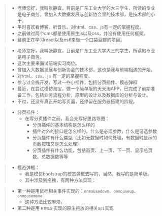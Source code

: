 > * 老师您好，我叫张静宜，目前是广东工业大学的大三学生，所读的专业是电子商务。曾加入大数据发展与创新协会里的技术部，是技术部的小干。
> * 平时喜欢看博客、听音乐。对html、css、js有一定的掌握程度。
> * 之前做过两个cms都是使用原生js以及css，并没有使用任何框架。
> * 目前正在学习react以及es6来做一个口袋豆瓣的项目。

> * 老师您好，我叫张静宜，目前是广东工业大学大三的学生，所读的专业是电子商务。
> * 这次主要来面试前端实习岗位。
> * 曾加入大数据发展与创新协会的技术部，这也是我与前端相遇的开始。
> * 对`html`、`css`、`js` 有一定的掌握程度。
> * 参与过全栈开发，写过一些小插件，包括分页插件、模态弹框
> * 最近，在尝试模仿淘宝，做一个简单版的天天淘APP，已完成了前期准备工作，包括业务流程分析，原型的设计以及数据库的分析与设计。
> * 不过，还没有真正开始写页面，还停留在服务器搭建的阶段。

> * 分页插件：
>   * 在写分页插件之前，我会先写好思路导图：
>       * 分页插件的基本结构是怎么样的
>       * 插件对外的接口是怎么样的，什么是必须参数，什么是可选参数
>       * 分页插件有什么类型（比如无数据时如何处理，有数据时显示的页数按钮又是怎么处理）
>       * 分页插件有什么功能，包括首页、上一页、下一页、显示总页数、总数据数等等

> * 模态弹框：
>   * 我是模仿bootstrap的模态弹框去写的，当然，我写的是简单版。
>   * 其中涉及到拖拽，有两种方法实现：

> * 第一种是用鼠标相关事件实现的：`onmousedown`、`onmouseup`、`onmousemove`
>   * 这种方法比较麻烦，
> * 第二种是用 `HTML5` 实现的原生拖放的相关`api`实现
